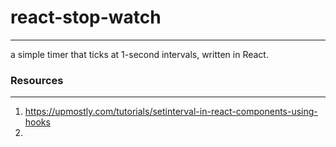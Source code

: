 # react-stop-watch
-----
a simple timer that ticks at 1-second intervals, written in React.


### Resources
-----

1. https://upmostly.com/tutorials/setinterval-in-react-components-using-hooks
2.

